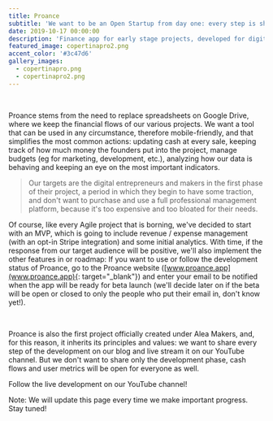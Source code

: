 ```yaml
---
title: Proance
subtitle: 'We want to be an Open Startup from day one: every step is shared.'
date: 2019-10-17 00:00:00
description: 'Finance app for early stage projects, developed for digital entrepreneurs.'
featured_image: copertinapro2.png
accent_color: '#3c47d6'
gallery_images:
  - copertinapro.png
  - copertinapro2.png
---
```


&nbsp;

Proance stems from the need to replace spreadsheets on Google Drive, where we keep the financial flows of our various projects. We want a tool that can be used in any circumstance, therefore mobile-friendly, and that simplifies the most common actions: updating cash at every sale, keeping track of how much money the founders put into the project, manage budgets (eg for marketing, development, etc.), analyzing how our data is behaving and keeping an eye on the most important indicators.

> Our targets are the digital entrepreneurs and makers in the first phase of their project, a period in which they begin to have some traction, and don't want to purchase and use a full professional management platform, because it's too expensive and too bloated for their needs.

Of course, like every Agile project that is borning, we've decided to start with an MVP, which is going to include revenue / expense management (with an opt-in Stripe integration) and some initial analytics. With time, if the response from our target audience will be positive, we'll also implement the other features in or roadmap: If you want to use or follow the development status of Proance, go to the Proance website ([www.proance.app](www.proance.app){: target="_blank"}) and enter your email to be notified when the app will be ready for beta launch (we'll decide later on if the beta will be open or closed to only the people who put their email in, don't know yet\!).

&nbsp;

Proance is also the first project officially created under Alea Makers, and, for this reason, it inherits its principles and values: we want to share every step of the development on our blog and live stream it on our YouTube channel. But we don't want to share only the development phase, cash flows and user metrics will be open for everyone as well.

Follow the live development on our YouTube channel\!&nbsp;

Note: We will update this page every time we make important progress. Stay tuned\!

&nbsp;